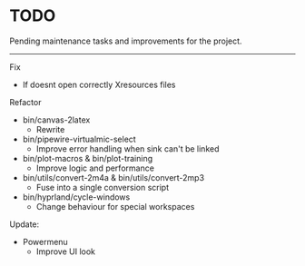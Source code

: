 # TODO

Pending maintenance tasks and improvements for the project.

---

Fix
  - lf doesnt open correctly Xresources files

Refactor
  - bin/canvas-2latex
    - Rewrite
  - bin/pipewire-virtualmic-select
    - Improve error handling when sink can't be linked
  - bin/plot-macros & bin/plot-training
    - Improve logic and performance
  - bin/utils/convert-2m4a & bin/utils/convert-2mp3
    - Fuse into a single conversion script
  - bin/hyprland/cycle-windows
    - Change behaviour for special workspaces

Update:
  - Powermenu
    - Improve UI look
